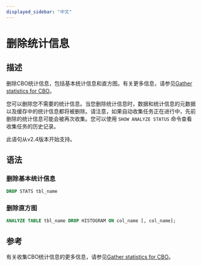 ```yaml
---
displayed_sidebar: "中文"
---
```


# 删除统计信息

## 描述

删除CBO统计信息，包括基本统计信息和直方图。有关更多信息，请参见[Gather statistics for CBO](../../../using_starrocks/Cost_based_optimizer.md#basic-statistics)。

您可以删除您不需要的统计信息。当您删除统计信息时，数据和统计信息的元数据以及缓存中的统计信息都将被删除。请注意，如果自动收集任务正在进行中，先前删除的统计信息可能会被再次收集。您可以使用 `SHOW ANALYZE STATUS` 命令查看收集任务的历史记录。

此语句从v2.4版本开始支持。

## 语法

### 删除基本统计信息

```SQL
DROP STATS tbl_name
```

### 删除直方图

```SQL
ANALYZE TABLE tbl_name DROP HISTOGRAM ON col_name [, col_name];
```

## 参考

有关收集CBO统计信息的更多信息，请参见[Gather statistics for CBO](../../../using_starrocks/Cost_based_optimizer.md)。